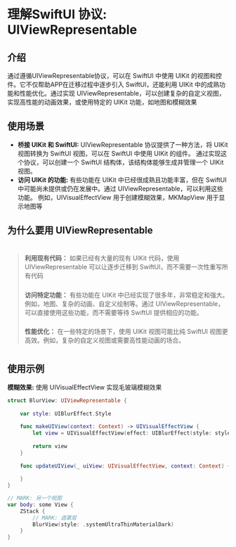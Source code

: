 
# 理解SwiftUI 协议: UIViewRepresentable


## 介绍
通过遵循UIViewRepresentable协议，可以在 SwiftUI 中使用 UIKit 的视图和控件。它不仅帮助APP在迁移过程中逐步引入 SwiftUI，还能利用 UIKit 中的成熟功能和性能优化。通过实现 UIViewRepresentable，可以创建复杂的自定义视图，实现高性能的动画效果，或使用特定的 UIKit 功能，如地图和模糊效果


## 使用场景
- **桥接 UIKit 和 SwiftUI:** UIViewRepresentable 协议提供了一种方法，将 UIKit 视图转换为 SwiftUI 视图，可以在 SwiftUI 中使用 UIKit 的组件。
通过实现这个协议，可以创建一个 SwiftUI 结构体，该结构体能够生成并管理一个 UIKit 视图。
- **访问 UIKit 的功能:** 有些功能在 UIKit 中已经很成熟且功能丰富，但在 SwiftUI 中可能尚未提供或仍在发展中。通过 UIViewRepresentable，可以利用这些功能。
例如，UIVisualEffectView 用于创建模糊效果，MKMapView 用于显示地图等


## 为什么要用 UIViewRepresentable
>  #
>**利用现有代码：** 如果已经有大量的现有 UIKit 代码，使用 UIViewRepresentable 可以让逐步迁移到 SwiftUI，而不需要一次性重写所有代码
>  #####
>**访问特定功能：** 有些功能在 UIKit 中已经实现了很多年，非常稳定和强大。例如，地图、复杂的动画、自定义绘制等。通过 UIViewRepresentable，可以直接使用这些功能，而不需要等待 SwiftUI 提供相应的功能。
>  #####
>**性能优化：**  在一些特定的场景下，使用 UIKit 视图可能比纯 SwiftUI 视图更高效。例如，复杂的自定义视图或需要高性能动画的场合。
>  #


## 使用示例
**模糊效果:** 使用 UIVisualEffectView 实现毛玻璃模糊效果

```swift
struct BlurView: UIViewRepresentable {
    
    var style: UIBlurEffect.Style
    
    func makeUIView(context: Context) -> UIVisualEffectView {
        let view = UIVisualEffectView(effect: UIBlurEffect(style: style))
        
        return view
    }
    
    func updateUIView(_ uiView: UIVisualEffectView, context: Context) {
         
    }
}

// MARK: 另一个视图
var body: some View {
    ZStack {
        // MARK: 遮罩层
        BlurView(style: .systemUltraThinMaterialDark)
    }
}
```
